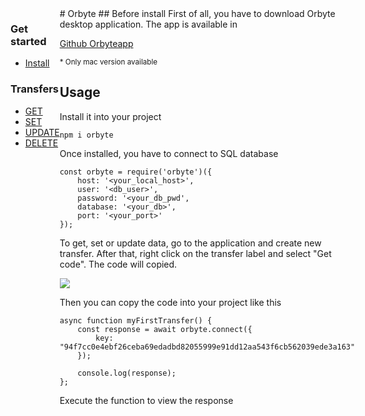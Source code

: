 <div style="display: flex;">
<aside style="width: 200px">

### Get started
- <a href="./get">Install</a>
### Transfers
- <a href="./get">GET</a>
- <a href="./set.md">SET</a>
- <a href="./update.md">UPDATE</a>
- <a href="./delete.md">DELETE</a>

</aside>
<main>
# Orbyte
## Before install
First of all, you have to download Orbyte desktop application. The app is available in

<a href="https://github.com/orbyteapp/orbyte/releases/latest" target="_blank">Github Orbyteapp</a>

<small>* Only mac version available</small>

## Usage

Install it into your project

    npm i orbyte

Once installed, you have to connect to SQL database

    const orbyte = require('orbyte')({
        host: '<your_local_host>',
        user: '<db_user>',
        password: '<your_db_pwd',
        database: '<your_db>',
        port: '<your_port>'
    });

To get, set or update data, go to the application and create new transfer. After that, right click on the transfer label and select "Get code". The code will copied.

<img src="https://raw.githubusercontent.com/orbyteapp/orbyte/master/assets/transfer.png">

Then you can copy the code into your project like this

    async function myFirstTransfer() {
        const response = await orbyte.connect({
            key: "94f7cc0e4ebf26ceba69edadbd82055999e91dd12aa543f6cb562039ede3a163"
        });

        console.log(response);
    };

Execute the function to view the response
</main>
